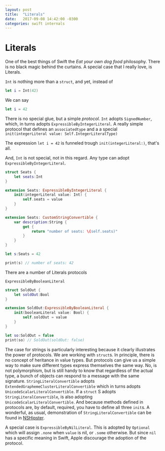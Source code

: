 ```yaml
---
layout: post
title:  "Literals"
date:   2017-09-08 14:42:00 -0300
categories: swift internals
---
```

# Literals

One of the best things of Swift the *Eat your own dog food* philosophy. There is no black magic behind the curtains. A special case that I really love, is Literals. 

`Int` is nothing more than a `struct`, and yet, instead of 

```swift 
let i = Int(42)
```

We can say

```swift 
let i = 42
```

There is no special glue, but a simple *protocol*. `Int` adopts `SignedNumber`, which, in turns adopts `ExpressibleByIntegerLiteral`. A really simple protocol that defines an `associatedtype` and a a special `init(integerLiteral value: Self.IntegerLiteralType)`

The expression `let i = 42` is funneled trough `init(integerLiteral:)`, that's all. 

And, `Int` is not special, not in this regard. Any type can adopt `ExpressibleByIntegerLiteral`. 

```swift 
struct Seats {
    let seats:Int
}

extension Seats: ExpressibleByIntegerLiteral {
    init(integerLiteral value: Int) {
        self.seats = value
    }
}

extension Seats: CustomStringConvertible {
    var description:String {
        get {
            return "number of seats: \(self.seats)"
        }
    }
}

let s:Seats = 42

print(s) // number of seats: 42
```

There are a number of Literals protocols

`ExpressibleByBooleanLiteral`

```swift 
struct SoldOut {
    let soldOut:Bool
}

extension SoldOut:ExpressibleByBooleanLiteral {
    init(booleanLiteral value: Bool) {
        self.soldOut = value
    }
}

let so:SoldOut = false
print(so) // SoldOut(soldOut: false)
```

The case for strings is particularly interesting because it clearly illustrates the power of protocols. We are working with `struct`s. In principle, there is no concept of heritance in value types. But protocols can give us a simple way to make sure different types express themselves the same way. No, is not polymorphism, but is still handy to know that regardless of the actual type, a bunch of objects can respond to a message with the same signature. `StringLiteralConvertible` adopts `ExtendedGraphemeClusterLiteralConvertible` which in turns adopts `UnicodeScalarLiteralConvertible`. If a `struct` S adopts `StringLiteralConvertible`, is also adopting `UnicodeScalarLiteralConvertible`. And because methods defined in protocols are, by default, required, you have to define all three `init`s. A wonderful, as usual, demonstration of `StringLiteralConvertible` can be found in [NSHipster](http://nshipster.com/swift-literal-convertible/). 

A special case is `ExpressibleByNilLiteral`. This is adopted by `Optional` which will assign `.none` when `value` is nil, or `.some` otherwise. But since `nil` has a specific meaning in Swift, Apple discourage the adoption of the protocol. 
